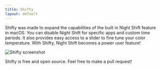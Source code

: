 ```yaml
---
title: Shifty
layout: default
---
```

Shifty was made to expand the capabilities of the built in Night Shift feature in macOS. You can disable Night Shift for specific apps and custom time periods. It also provides easy access to a slider to fine tune your color temperature. With Shifty, Night Shift becomes a power user feature!

<img class="shifty-screenshot" alt="Shifty screenshot">

Shifty is free and open source. Feel free to make a pull request!
